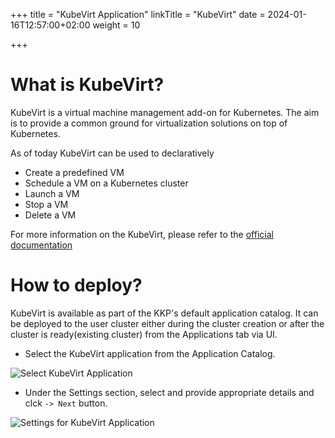 +++
title = "KubeVirt Application"
linkTitle = "KubeVirt"
date = 2024-01-16T12:57:00+02:00
weight = 10

+++

# What is KubeVirt?

KubeVirt is a virtual machine management add-on for Kubernetes. The aim is to provide a common ground for virtualization solutions on top of Kubernetes.

As of today KubeVirt can be used to declaratively

- Create a predefined VM
- Schedule a VM on a Kubernetes cluster
- Launch a VM
- Stop a VM
- Delete a VM

For more information on the KubeVirt, please refer to the [official documentation](https://kubevirt.io/)

# How to deploy?

KubeVirt is available as part of the KKP's default application catalog. 
It can be deployed to the user cluster either during the cluster creation or after the cluster is ready(existing cluster) from the Applications tab via UI.

* Select the KubeVirt application from the Application Catalog.

![Select KubeVirt Application](/img/kubermatic/common/applications/default-app-catalog/01-select-application-kubevirt-app.png)

* Under the Settings section, select and provide appropriate details and clck `-> Next` button.

![Settings for KubeVirt Application](/img/kubermatic/common/applications/default-app-catalog/02-settings-kubevirt-app.png)

